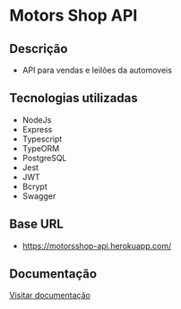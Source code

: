 # Motors Shop API

## Descrição
- API para vendas e leilões da automoveis

## Tecnologias utilizadas
- NodeJs
- Express
- Typescript
- TypeORM
- PostgreSQL
- Jest
- JWT
- Bcrypt
- Swagger

## Base URL
- https://motorsshop-api.herokuapp.com/

## Documentação
<a href="https://motorsshop-api.herokuapp.com/doc/" target="_blank">Visitar documentação<a/>

